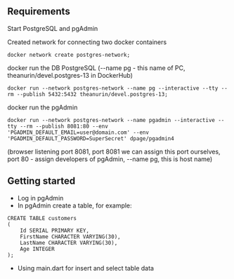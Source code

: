 ## Requirements

Start PostgreSQL and pgAdmin

Created network for connecting two docker containers
```shell
docker network create postgres-network;
```

docker run the DB PostgreSQL (--name pg - this name of PC, theanurin/devel.postgres-13 in DockerHub)
```shell
docker run --network postgres-network --name pg --interactive --tty --rm --publish 5432:5432 theanurin/devel.postgres-13; 
```

docker run the pgAdmin 
```shell
docker run --network postgres-network --name pgadmin --interactive --tty --rm --publish 8081:80 --env 'PGADMIN_DEFAULT_EMAIL=user@domain.com' --env 'PGADMIN_DEFAULT_PASSWORD=SuperSecret' dpage/pgadmin4
```
(browser listening port 8081,
port 8081 we can assign this port ourselves,
port 80 - assign developers of pgAdmin, --name pg, this is host name)


## Getting started

* Log in pgAdmin
* In pgAdmin create a table, for example:
```shell
CREATE TABLE customers
(
    Id SERIAL PRIMARY KEY,
    FirstName CHARACTER VARYING(30),
    LastName CHARACTER VARYING(30),
    Age INTEGER
);
```
* Using main.dart for insert and select table data

